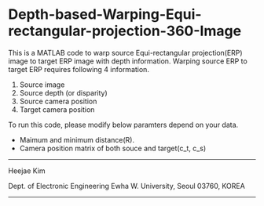 # Depth-based-Warping-Equi-rectangular-projection-360-Image
This is a MATLAB code to warp source Equi-rectangular projection(ERP) image to target ERP image with depth information.
Warping source ERP to target ERP requires following 4 information.
1) Source image
2) Source depth (or disparity)
3) Source camera position
4) Target camera position

To run this code, please modify below paramters depend on your data. 
- Maimum and minimum distance(R).
- Camera position matrix of both souce and target(c_t, c_s)



----------------------------------------------------------------------
Heejae Kim

Dept. of Electronic Engineering
Ewha W. University, Seoul 03760, KOREA

----------------------------------------------------------------------
